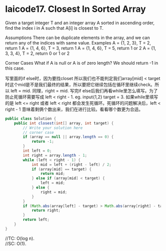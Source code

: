 # laicode17. Closest In Sorted Array
Given a target integer T and an integer array A sorted in ascending order, find the index i in A such that A[i] is closest to T.

Assumptions
There can be duplicate elements in the array, and we can return any of the indices with same value.
Examples
A = {1, 2, 3}, T = 2, return 1
A = {1, 4, 6}, T = 3, return 1
A = {1, 4, 6}, T = 5, return 1 or 2
A = {1, 3, 3, 4}, T = 2, return 0 or 1 or 2

Corner Cases
What if A is null or A is of zero length? We should return -1 in this case.

写里面的if else时，因为要找closet 所以我们也不能判定我们array[mid] < target时这个mid是不是我们最终的结果，所以要把它继续包括在循环里继续check。所以 left = mid. 同理，right = mid. 写完if else后我们再看while里怎么填写。为了防止死循环需要写成 left < right - 1. eg. input{1,2} target = 3. 如果while里填写的是 left <= right 或者 left < right 都会发生死循环。死循环的问题解决后，left < right - 1 意味着剩俩个数出来，我们在进行比较。看看哪个数更为合适。

```java
public class Solution {
    public int closest(int[] array, int target) {
        // Write your solution here
        // corner case
        if (array == null || array.length == 0) {
            return -1;
        }
        int left = 0;
        int right = array.length - 1;
        while (left < right - 1) {
            int mid = left + (right - left) / 2;
            if (array[mid] == target) {
                return mid;
            } else if (array[mid] < target) {
                left = mid;
            } else {
                right = mid;
            }
        }
        if (Math.abs(array[left] - target) > Math.abs(array[right] - target)) {
            return right;
        }
        return left;
    }
}
```
//TC: O(log n).   
//SC: O(1).   
